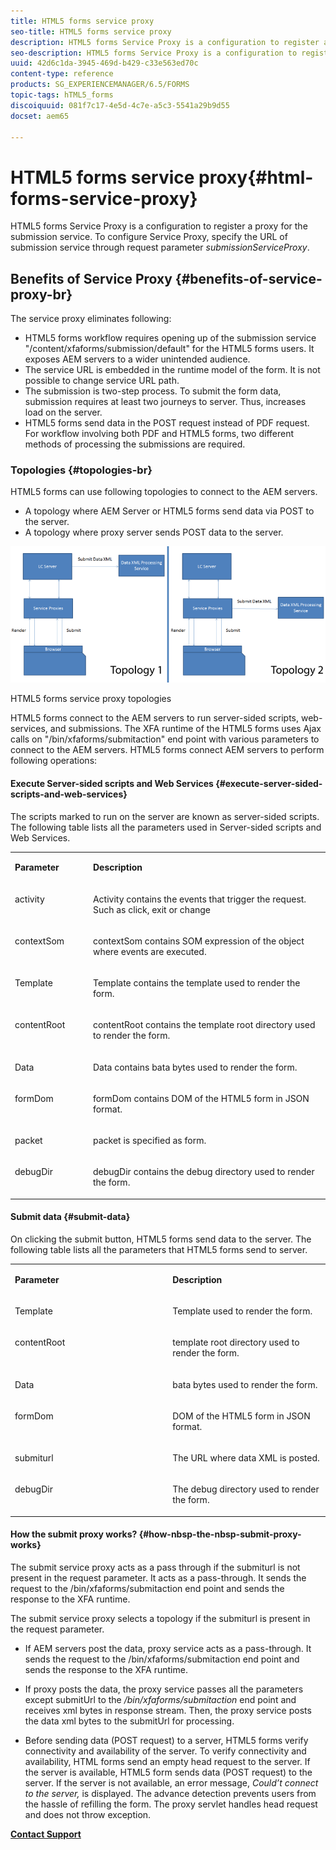 ```yaml
---
title: HTML5 forms service proxy
seo-title: HTML5 forms service proxy
description: HTML5 forms Service Proxy is a configuration to register a proxy for the submission service. To configure Service Proxy, specify the URL of submission service through request parameter submissionServiceProxy.
seo-description: HTML5 forms Service Proxy is a configuration to register a proxy for the submission service. To configure Service Proxy, specify the URL of submission service through request parameter submissionServiceProxy.
uuid: 42d6c1da-3945-469d-b429-c33e563ed70c
content-type: reference
products: SG_EXPERIENCEMANAGER/6.5/FORMS
topic-tags: hTML5_forms
discoiquuid: 081f7c17-4e5d-4c7e-a5c3-5541a29b9d55
docset: aem65

---
```


# HTML5 forms service proxy{#html-forms-service-proxy}

HTML5 forms Service Proxy is a configuration to register a proxy for the submission service. To configure Service Proxy, specify the URL of submission service through request parameter *submissionServiceProxy*.

## Benefits of Service Proxy {#benefits-of-service-proxy-br}

The service proxy eliminates following:

* HTML5 forms workflow requires opening up of the submission service "/content/xfaforms/submission/default" for the HTML5 forms users. It exposes AEM servers to a wider unintended audience.
* The service URL is embedded in the runtime model of the form. It is not possible to change service URL path.
* The submission is two-step process. To submit the form data, submission requires at least two journeys to server. Thus, increases load on the server.
* HTML5 forms send data in the POST request instead of PDF request. For workflow involving both PDF and HTML5 forms, two different methods of processing the submissions are required.

### Topologies {#topologies-br}

HTML5 forms can use following topologies to connect to the AEM servers.

* A topology where AEM Server or HTML5 forms send data via POST to the server.
* A topology where proxy server sends POST data to the server.

![HTML5 forms service proxy topologies](assets/topology.png)

HTML5 forms service proxy topologies

HTML5 forms connect to the AEM servers to run server-sided scripts, web-services, and submissions. The XFA runtime of the HTML5 forms uses Ajax calls on "/bin/xfaforms/submitaction" end point with various parameters to connect to the AEM servers. HTML5 forms connect AEM servers to perform following operations:

#### Execute Server-sided scripts and Web Services {#execute-server-sided-scripts-and-web-services}

The scripts marked to run on the server are known as server-sided scripts. The following table lists all the parameters used in Server-sided scripts and Web Services.

<table>
 <tbody>
  <tr>
   <td valign="top" width="126"><p><strong>Parameter</strong></p> </td>
   <td valign="top" width="505"><p><strong>Description</strong></p> </td>
  </tr>
  <tr>
   <td valign="top" width="126"><p>activity</p> </td>
   <td valign="top" width="505"><p>Activity contains the events that trigger the request. Such as click, exit or change</p> </td>
  </tr>
  <tr>
   <td valign="top" width="126"><p>contextSom</p> </td>
   <td valign="top" width="505"><p>contextSom contains SOM expression of the object where events are executed.</p> </td>
  </tr>
  <tr>
   <td valign="top" width="126"><p>Template</p> </td>
   <td valign="top" width="505"><p>Template contains the template used to render the form.</p> </td>
  </tr>
  <tr>
   <td valign="top" width="126"><p>contentRoot</p> </td>
   <td valign="top" width="505"><p>contentRoot contains the template root directory used to render the form.</p> </td>
  </tr>
  <tr>
   <td valign="top" width="126"><p>Data</p> </td>
   <td valign="top" width="505"><p>Data contains bata bytes used to render the form.</p> </td>
  </tr>
  <tr>
   <td valign="top" width="126"><p>formDom</p> </td>
   <td valign="top" width="505"><p>formDom contains DOM of the HTML5 form in JSON format.</p> </td>
  </tr>
  <tr>
   <td valign="top" width="126"><p>packet</p> </td>
   <td valign="top" width="505"><p>packet is specified as form.</p> </td>
  </tr>
  <tr>
   <td valign="top" width="126"><p>debugDir</p> </td>
   <td valign="top" width="505"><p>debugDir contains the debug directory used to render the form.</p> </td>
  </tr>
 </tbody>
</table>

#### Submit data {#submit-data}

On clicking the submit button, HTML5 forms send data to the server. The following table lists all the parameters that HTML5 forms send to server.

<table>
 <tbody>
  <tr>
   <td valign="top" width="319"><p><strong>Parameter</strong></p> </td>
   <td valign="top" width="319"><p><strong>Description</strong></p> </td>
  </tr>
  <tr>
   <td valign="top" width="319"><p>Template</p> </td>
   <td valign="top" width="319"><p>Template used to render the form.</p> </td>
  </tr>
  <tr>
   <td valign="top" width="319"><p>contentRoot</p> </td>
   <td valign="top" width="319"><p>template root directory used to render the form.</p> </td>
  </tr>
  <tr>
   <td valign="top" width="319"><p>Data</p> </td>
   <td valign="top" width="319"><p>bata bytes used to render the form.</p> </td>
  </tr>
  <tr>
   <td valign="top" width="319"><p>formDom</p> </td>
   <td valign="top" width="319"><p>DOM of the HTML5 form in JSON format.</p> </td>
  </tr>
  <tr>
   <td valign="top" width="319"><p>submiturl</p> </td>
   <td valign="top" width="319"><p>The URL where data XML is posted.</p> </td>
  </tr>
  <tr>
   <td valign="top" width="319"><p>debugDir</p> </td>
   <td valign="top" width="319"><p>The debug directory used to render the form.</p> </td>
  </tr>
 </tbody>
</table>

#### How&nbsp;the&nbsp;submit proxy works? {#how-nbsp-the-nbsp-submit-proxy-works}

The submit service proxy acts as a pass through if the submiturl is not present in the request parameter. It acts as a pass-through. It sends the request to the /bin/xfaforms/submitaction end point and sends the response to the XFA runtime.

The submit service proxy selects a topology if the submiturl is present in the request parameter.

* If AEM servers post the data, proxy service acts as a pass-through. It sends the request to the /bin/xfaforms/submitaction end point and sends the response to the XFA runtime.
* If proxy posts the data, the proxy service passes all the parameters except submitUrl to the */bin/xfaforms/submitaction* end point and receives xml bytes in response stream. Then, the proxy service posts the data xml bytes to the submitUrl for processing.

* Before sending data (POST request) to a server, HTML5 forms verify connectivity and availability of the server. To verify connectivity and availability, HTML forms send an empty head request to the server. If the server is available, HTML5 form sends data (POST request) to the server. If the server is not available, an error message, *Could’t connect to the server,* is displayed. The advance detection prevents users from the hassle of refilling the form. The proxy servlet handles head request and does not throw exception.

[**Contact Support**](https://www.adobe.com/account/sign-in.supportportal.html)
